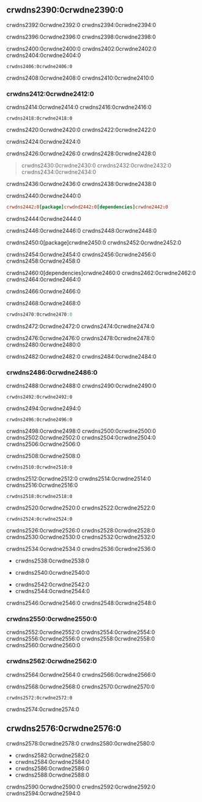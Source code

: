 ## crwdns2390:0crwdne2390:0

crwdns2392:0crwdne2392:0 crwdns2394:0crwdne2394:0

crwdns2396:0crwdne2396:0 crwdns2398:0crwdne2398:0

crwdns2400:0crwdne2400:0 crwdns2402:0crwdne2402:0<!-- ignore --> crwdns2404:0crwdne2404:0

```console
crwdns2406:0crwdne2406:0
```

crwdns2408:0crwdne2408:0 crwdns2410:0crwdne2410:0

### crwdns2412:0crwdne2412:0

crwdns2414:0crwdne2414:0 crwdns2416:0crwdne2416:0

```console
crwdns2418:0crwdne2418:0
```

crwdns2420:0crwdne2420:0 crwdns2422:0crwdne2422:0

crwdns2424:0crwdne2424:0

crwdns2426:0crwdne2426:0 crwdns2428:0crwdne2428:0

> crwdns2430:0crwdne2430:0 crwdns2432:0crwdne2432:0 crwdns2434:0crwdne2434:0

crwdns2436:0crwdne2436:0 crwdns2438:0crwdne2438:0

<span class="filename">crwdns2440:0crwdne2440:0</span>

```toml
crwdns2442:0[package]crwdnd2442:0[dependencies]crwdne2442:0
```


<span class="caption">crwdns2444:0crwdne2444:0</span>

crwdns2446:0crwdne2446:0<!-- ignore --> crwdns2448:0crwdne2448:0

crwdns2450:0[package]crwdne2450:0 crwdns2452:0crwdne2452:0

crwdns2454:0crwdne2454:0 crwdns2456:0crwdne2456:0 crwdns2458:0crwdne2458:0

crwdns2460:0[dependencies]crwdne2460:0 crwdns2462:0crwdne2462:0 crwdns2464:0crwdne2464:0

crwdns2466:0crwdne2466:0

<span class="filename">crwdns2468:0crwdne2468:0</span>

```rust
crwdns2470:0crwdne2470:0
```

crwdns2472:0crwdne2472:0 crwdns2474:0crwdne2474:0

crwdns2476:0crwdne2476:0 crwdns2478:0crwdne2478:0 crwdns2480:0crwdne2480:0

crwdns2482:0crwdne2482:0 crwdns2484:0crwdne2484:0

### crwdns2486:0crwdne2486:0

crwdns2488:0crwdne2488:0 crwdns2490:0crwdne2490:0

```console
crwdns2492:0crwdne2492:0
```

crwdns2494:0crwdne2494:0

```console
crwdns2496:0crwdne2496:0
```

crwdns2498:0crwdne2498:0 crwdns2500:0crwdne2500:0 crwdns2502:0crwdne2502:0 crwdns2504:0crwdne2504:0 crwdns2506:0crwdne2506:0

crwdns2508:0crwdne2508:0

```text
crwdns2510:0crwdne2510:0
```

crwdns2512:0crwdne2512:0 crwdns2514:0crwdne2514:0 crwdns2516:0crwdne2516:0

```text
crwdns2518:0crwdne2518:0
```

crwdns2520:0crwdne2520:0 crwdns2522:0crwdne2522:0

```text
crwdns2524:0crwdne2524:0
```

crwdns2526:0crwdne2526:0 crwdns2528:0crwdne2528:0 crwdns2530:0crwdne2530:0 crwdns2532:0crwdne2532:0

crwdns2534:0crwdne2534:0 crwdns2536:0crwdne2536:0

* crwdns2538:0crwdne2538:0
- crwdns2540:0crwdne2540:0
* crwdns2542:0crwdne2542:0
* crwdns2544:0crwdne2544:0

crwdns2546:0crwdne2546:0 crwdns2548:0crwdne2548:0

### crwdns2550:0crwdne2550:0

crwdns2552:0crwdne2552:0 crwdns2554:0crwdne2554:0 crwdns2556:0crwdne2556:0 crwdns2558:0crwdne2558:0 crwdns2560:0crwdne2560:0

### crwdns2562:0crwdne2562:0

crwdns2564:0crwdne2564:0 crwdns2566:0crwdne2566:0

crwdns2568:0crwdne2568:0 crwdns2570:0crwdne2570:0

```console
crwdns2572:0crwdne2572:0
```

crwdns2574:0crwdne2574:0

## crwdns2576:0crwdne2576:0

crwdns2578:0crwdne2578:0 crwdns2580:0crwdne2580:0

* crwdns2582:0crwdne2582:0
* crwdns2584:0crwdne2584:0
* crwdns2586:0crwdne2586:0
* crwdns2588:0crwdne2588:0

crwdns2590:0crwdne2590:0 crwdns2592:0crwdne2592:0 crwdns2594:0crwdne2594:0
